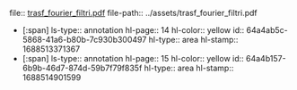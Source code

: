 file:: [trasf_fourier_filtri.pdf](../assets/trasf_fourier_filtri.pdf)
file-path:: ../assets/trasf_fourier_filtri.pdf

- [:span]
  ls-type:: annotation
  hl-page:: 14
  hl-color:: yellow
  id:: 64a4ab5c-5868-41a6-b80b-7c930b300497
  hl-type:: area
  hl-stamp:: 1688513371367
- [:span]
  ls-type:: annotation
  hl-page:: 15
  hl-color:: yellow
  id:: 64a4b157-6b9b-46d7-874d-59b7f79f835f
  hl-type:: area
  hl-stamp:: 1688514901599